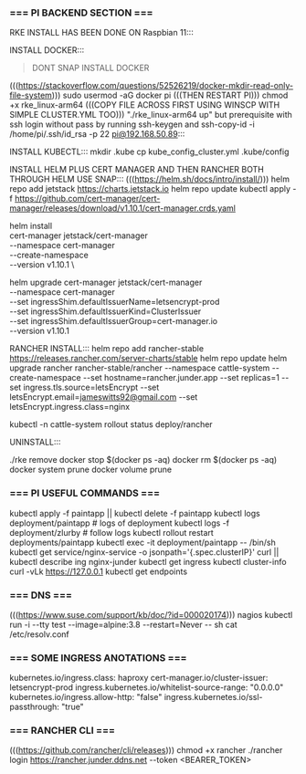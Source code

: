 ### === PI BACKEND SECTION === 

RKE INSTALL HAS BEEN DONE ON Raspbian 11:::

INSTALL DOCKER::: 

> DONT SNAP INSTALL DOCKER 

(((https://stackoverflow.com/questions/52526219/docker-mkdir-read-only-file-system)))
sudo usermod -aG docker pi (((THEN RESTART PI)))
chmod +x rke_linux-arm64 (((COPY FILE ACROSS FIRST USING WINSCP WITH SIMPLE CLUSTER.YML TOO)))
"./rke_linux-arm64 up" but prerequisite with ssh login without pass by running ssh-keygen and ssh-copy-id -i /home/pi/.ssh/id_rsa -p 22 pi@192.168.50.89:::

INSTALL KUBECTL::: 
mkdir .kube
cp kube_config_cluster.yml .kube/config

INSTALL HELM PLUS CERT MANAGER AND THEN RANCHER BOTH THROUGH HELM USE SNAP::: 
(((https://helm.sh/docs/intro/install/)))
helm repo add jetstack https://charts.jetstack.io
helm repo update
kubectl apply -f https://github.com/cert-manager/cert-manager/releases/download/v1.10.1/cert-manager.crds.yaml

helm install \
  cert-manager jetstack/cert-manager \
  --namespace cert-manager \
  --create-namespace \
  --version v1.10.1 \ 

helm upgrade cert-manager jetstack/cert-manager \
  --namespace cert-manager \
  --set ingressShim.defaultIssuerName=letsencrypt-prod \
  --set ingressShim.defaultIssuerKind=ClusterIssuer \
  --set ingressShim.defaultIssuerGroup=cert-manager.io \
  --version v1.10.1

RANCHER INSTALL:::
helm repo add rancher-stable https://releases.rancher.com/server-charts/stable
helm repo update
helm upgrade rancher rancher-stable/rancher --namespace cattle-system --create-namespace --set hostname=rancher.junder.app --set replicas=1 --set ingress.tls.source=letsEncrypt --set letsEncrypt.email=jameswitts92@gmail.com --set letsEncrypt.ingress.class=nginx

kubectl -n cattle-system rollout status deploy/rancher

UNINSTALL:::

./rke remove
docker stop $(docker ps -aq)
docker rm $(docker ps -aq)
docker system prune
docker volume prune



### === PI USEFUL COMMANDS ===

kubectl apply -f paintapp || kubectl delete -f paintapp
kubectl logs deployment/paintapp # logs of deployment
kubectl logs -f deployment/zlurby # follow logs
kubectl rollout restart deployments/paintapp
kubectl exec -it deployment/paintapp -- /bin/sh
kubectl get service/nginx-service -o jsonpath='{.spec.clusterIP}'
curl <clusterip>||<ingressip>
kubectl describe ing nginx-junder
kubectl get ingress
kubectl cluster-info
curl -vLk https://127.0.0.1
kubectl get endpoints

### === DNS === 

(((https://www.suse.com/support/kb/doc/?id=000020174)))
nagios 
kubectl run -i --tty test --image=alpine:3.8 --restart=Never -- sh
cat /etc/resolv.conf

### === SOME INGRESS ANOTATIONS ===

kubernetes.io/ingress.class: haproxy
cert-manager.io/cluster-issuer: letsencrypt-prod
ingress.kubernetes.io/whitelist-source-range: "0.0.0.0"
kubernetes.io/ingress.allow-http: "false"
ingress.kubernetes.io/ssl-passthrough: "true"

### === RANCHER CLI ===

(((https://github.com/rancher/cli/releases)))
chmod +x rancher
./rancher login https://rancher.junder.ddns.net --token <BEARER_TOKEN>
